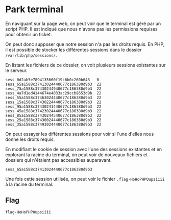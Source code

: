 # Park terminal

En naviguant sur la page web, on peut voir que le terminal est géré par un script PHP.
Il est indiqué que nous n'avons pas les permissions requises pour obtenir un ticket.

On peut donc supposer que notre session n'a pas les droits requis.
En PHP, il est possible de stocker les différentes sessions dans le dossier `/var/lib/php/sessions/`.

En listant les fichiers de ce dossier, on voit plusieurs sessions existantes sur le serveur.

```
sess_0d2ab5e7894135660f19c6b0c260b643	0
sess_65a1588c37413024440677c186380d9b3	22
sess_75a1588c37430244940677c186380d9b3	22
sess_4a7d1ed4144674e4033ac29ccb8653d9b	22
sess_55a1588c37463024440677c186380d9b3	22
sess_15a1588c37430224440677c186380d9b3	22
sess_95a1588c37430241440677c186380d9b3	22
sess_45a1588c37423024440677c186380d9b3	22
sess_85a1588c37430244540677c186380d9b3	22
sess_25a1588c37430024440677c186380d9b3	22
sess_35a1588c37493024440677c186380d9b3	22
```

On peut essayer les différentes sessions pour voir si l'une d'elles nous donne les droits requis.

En modifiant le cookie de session avec l'une des sessions existantes et en explorant la racine du 
terminal, on peut voir de nouveaux fichiers et dossiers qui n'étaient pas accessibles auparavant.

```
sess_65a1588c37413024440677c186380d9b3
```

Une fois cette session utilisée, on peut voir le fichier `.flag-HoHoPHPOupsiiii` à la racine du terminal.



## Flag

`flag-HoHoPHPOupsiiii`
